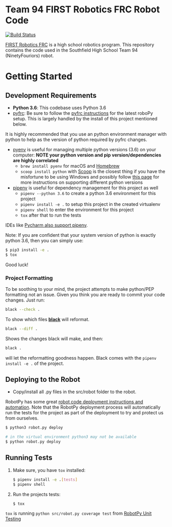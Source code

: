# Team 94 FIRST Robotics FRC Robot Code
[![Build Status](https://travis-ci.org/TechnoJays/robot2019.svg?branch=develop)](https://travis-ci.org/TechnoJays/robot2019)

[FIRST Robotics FRC] is a high school robotics program.  This repository contains the code used in the 
Southfield High School Team 94 (NinetyFouriors) robot.

# Getting Started

## Development Requirements
* **Python 3.6**: This codebase uses Python 3.6
* [pyfrc]: Be sure to follow the [pyfrc instructions] for the latest roboPy setup. This is largely handled by the install of this project mentioned below.

It is highly recommended that you use an python environment manager with python to help as the version
of python required by pyfrc changes.

* [pyenv] is useful for managing multiple python versions (3.6) on your computer: **NOTE your python version and pip version/dependencies are highly correlated**
    * `brew install pyenv` for macOS and [Homebrew] 
    * `scoop install python` with [Scoop] is the closest thing if you have the misfortune to be using Windows and possibly follow [this page] for more instructions on supporting different python versions
* [pipenv] is useful for dependency management for this project as well
    * `pipenv --python 3.6` to create a python 3.6 environment for this project
    * `pipenv install -e .` to setup this project in the created virtualenv
    * `pipenv shell` to enter the environment for this project
    * `tox` after that to run the tests

IDEs like [Pycharm also support pipenv].

Note: If you are confident that your system version of python is exactly python 3.6, then you can simply use:

```bash
$ pip3 install -e .
$ tox
```
Good luck!
    
### Project Formatting
To be soothing to your mind, the project attempts to make python/PEP formatting not an issue. Given you
think you are ready to commit your code changes. Just run:
```bash
black --check .
```
To show which files **[black]** will reformat.
```bash
black --diff .
```
Shows the changes black will make, and then:
```bash
black .
```
will let the reformatting goodness happen. Black comes with the `pipenv install -e .` of the project.

## Deploying to the Robot
* Copy/install all .py files in the src/robot folder to the robot.

RobotPy has some great [robot code deployment instructions and automation].
Note that the RobotPy deployment process will automatically run the tests for the project as
part of the deployment to try and protect us from ourselves.

```bash
$ python3 robot.py deploy

# in the virtual environment python3 may not be available
$ python robot.py deploy
```


## Running Tests
1. Make sure, you have `tox` installed:
    ```bash
    $ pipenv install -e .[tests]
    $ pipenv shell
    ```

2. Run the projects tests:
   ```bash 
   $ tox
   ```
`tox` is running `python src/robot.py coverage test` from [RobotPy Unit Testing]
   
[FIRST Robotics FRC]:(http://www.usfirst.org/)
[pyfrc]:(https://github.com/robotpy/pyfrc)
[pyfrc instructions]:(http://pyfrc.readthedocs.org/en/latest/)
[black]:(https://github.com/ambv/black)
[RobotPy Unit Testing]:(https://robotpy.readthedocs.io/en/stable/guide/testing.html)
[pyenv]:(https://github.com/pyenv/pyenv)
[pipenv]:(https://github.com/pypa/pipenv)
[Homebrew]:(https://brew.sh/)
[Scoop]:(https://scoop.sh/)
[this page]:(https://github.com/lukesampson/scoop/wiki/Switching-Ruby-and-Python-Versions)
[robot code deployment instructions and automation]:(https://robotpy.readthedocs.io/en/stable/guide/deploy.html)
[Pycharm also support pipenv]:(https://www.jetbrains.com/help/pycharm/pipenv.html)

